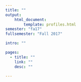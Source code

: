 ```yaml
---
title: ""
output:
    html_document:
        template: profiles.html
semester: "fa17"
fullsemester: "Fall 2017"

intro: ""

pages:
  - title: ""
    link: ""
    desc: ""

---
```

